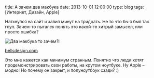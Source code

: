 title: А зачем два макбука
date: 2013-10-01 12:00:00
type: blog
tags: [Интернет, Дизайн, Apple]

Наткнулся на сайт и залип минут на тридцать. Не то что бы я был так глуп. Зачем-то пытался понять это какой-то хитрый замысел, или просто ошибка?

![Два макбука то зачем?!](http://macgera.s3.amazonaws.com/old-media/files/twomacbooks.png)

[bellsdesign.com](http://www.bellsdesign.com/)

Это мне кажется как минимум странным. Понятно что люди хотят продемонстрировать свои работы, на крутом ноутбуке. Ну Apple – модно! Но почему он закрыт, и полуноутбоук сзади? :)
